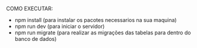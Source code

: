 COMO EXECUTAR:
- npm install (para instalar os pacotes necessarios na sua maquina)
- npm run dev (para iniciar o servidor)
- npm run migrate (para realizar as migrações das tabelas para dentro do banco de dados)
